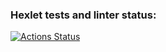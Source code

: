 ### Hexlet tests and linter status:
[![Actions Status](https://github.com/Max-ghub/frontend-project-12/workflows/hexlet-check/badge.svg)](https://github.com/Max-ghub/frontend-project-12/actions)